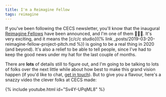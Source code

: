 ```yaml
---
title: I'm a Reimagine Fellow
tags: reimagine
---
```


If you've been following the CECS newsletter, you'll know that the inaugural
[Reimagine Fellows](https://cecs.anu.edu.au/reimagine/reimagine-fellows) have been
announced, and I'm one of them 🙌🎉🥳. It's very exciting, and it means the
[c/c/c studio]({% link
_posts/2019-03-20-reimagine-fellow-project-pitch.md %}) is going to be a real
thing in 2020 (and beyond). It's also a relief to be able to tell people, since
I've had to keep the good news under my hat for the last couple of months.

There are **lots** of details still to figure out, and I'm going to be
talking to lots of folks over the next little while about how best to make this
grand vision happen (if you'd like to chat, [get in
touch](mailto:ben.swift@anu.edu.au)). But to give you a flavour, here's a snazzy
video the clever folks at CECS made:

{% include youtube.html id="Sv4Y-UPqML8" %}
